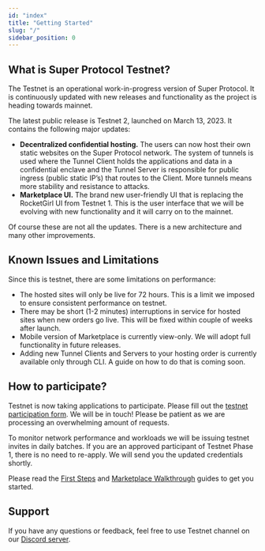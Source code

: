 ```yaml
---
id: "index"
title: "Getting Started"
slug: "/"
sidebar_position: 0
---
```


## What is Super Protocol Testnet?

The Testnet is an operational work-in-progress version of Super Protocol. It is continuously updated with new releases and functionality as the project is heading towards mainnet.  

The latest public release is Testnet 2, launched on March 13, 2023. It contains the following major updates:
- <b>Decentralized confidential hosting.</b> The users can now host their own static websites on the Super Protocol network. The system of tunnels is used where the Tunnel Client holds the applications and data in a confidential enclave and the Tunnel Server is responsible for public ingress (public static IP’s) that routes to the Client. More tunnels means more stability and resistance to attacks.
- <b>Marketplace UI.</b> The brand new user-friendly UI that is replacing the RocketGirl UI from Testnet 1. This is the user interface that we will be evolving with new functionality and it will carry on to the mainnet.

Of course these are not all the updates. There is a new architecture and many other improvements.

## Known Issues and Limitations

Since this is testnet, there are some limitations on performance:
- The hosted sites will only be live for 72 hours. This is a limit we imposed to ensure consistent performance on testnet.
- There may be short (1-2 minutes) interruptions in service for hosted sites when new orders go live. This will be fixed within couple of weeks after launch.
- Mobile version of Marketplace is currently view-only. We will adopt full functionality in future releases.
- Adding new Tunnel Clients and Servers to your hosting order is currently available only through CLI. A guide on how to do that is coming soon.

## How to participate?

Testnet is now taking applications to participate. Please fill out the [testnet participation form](https://superprotocol.typeform.com/testnet). We will be in touch! Please be patient as we are processing an overwhelming amount of requests.

To monitor network performance and workloads we will be issuing testnet invites in daily batches. If you are an approved participant of Testnet Phase 1, there is no need to re-apply. We will send you the updated credentials shortly. 

Please read the [First Steps](https://docs.dev.superprotocol.com/testnet/marketplace/first-steps/) and [Marketplace Walkthrough](https://docs.dev.superprotocol.com/testnet/marketplace/marketplace-walkthrough/) guides to get you started.

## Support

If you have any questions or feedback, feel free to use Testnet channel on our [Discord server](https://discord.com/invite/superprotocol).
